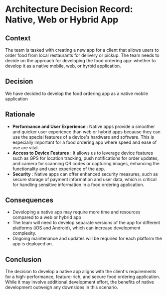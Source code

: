 # Architecture Decision Record: Native, Web or Hybrid App

## Context

The team is tasked with creating a new app for a client that allows users to order food from local restaurants for delivery or pickup. The team needs to decide on the approach for developing the food ordering app: whether to develop it as a native mobile, web, or hyrbid application.

## Decision

We have decided to develop the food ordering app as a native mobile application

## Rationale

- **Performance and User Experience** : Native apps provide a smoother and quicker user experience than web or hybrid apps because they can use the special features of a device's hardware and software. This is especially important for a food ordering app where speed and ease of use are vital.
- **Access to Device Features** : It allows us to leverage device features such as GPS for location tracking, push notifications for order updates, and camera for scanning QR codes or capturing images, enhancing the functionality and user experience of the app.
- **Security** : Native apps can offer enhanced security measures, such as secure storage of payment information and user data, which is critical for handling sensitive information in a food ordering application.

## Consequences

- Developing a native app may require more time and resources compared to a web or hybrid app
- The team will need to develop separate versions of the app for different platforms (iOS and Android), which can increase development complexity.
- Ongoing maintenance and updates will be required for each platform the app is deployed on.

## Conclusion

The decision to develop a native app aligns with the client's requirements for a high-performance, feature-rich, and secure food ordering application. While it may involve additional development effort, the benefits of native development outweigh any downsides in this scenario.
